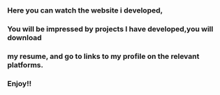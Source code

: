 ### Here you can watch the website i developed,
### You will be impressed by projects I have developed,you will download
### my resume, and go to links to my profile on the relevant platforms.
### Enjoy!!
